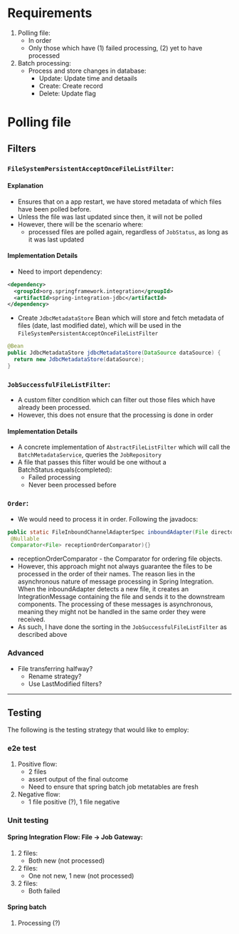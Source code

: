 # Requirements
1. Polling file:
   - In order
   - Only those which have (1) failed processing, (2) yet to have processed
2. Batch processing:
   - Process and store changes in database:
     - Update: Update time and detaails
     - Create: Create record
     - Delete: Update flag

# Polling file

## Filters
### `FileSystemPersistentAcceptOnceFileListFilter`:

#### Explanation
- Ensures that on a app restart, we have stored metadata of which files have been polled before.
- Unless the file was last updated since then, it will not be polled
- However, there will be the scenario where:
  - processed files are polled again, regardless of `JobStatus`, as long as it was last updated

#### Implementation Details
- Need to import dependency:
```xml
<dependency>
  <groupId>org.springframework.integration</groupId>
  <artifactId>spring-integration-jdbc</artifactId>
</dependency>
```
- Create `JdbcMetadataStore` Bean which will store and fetch metadata of files (date, last modified date), which will be used in the `FileSystemPersistentAcceptOnceFileListFilter`
```java
@Bean
public JdbcMetadataStore jdbcMetadataStore(DataSource dataSource) {
  return new JdbcMetadataStore(dataSource);
}
```

### `JobSuccessfulFileListFilter`:
- A custom filter condition which can filter out those files which have already been processed.
- However, this does not ensure that the processing is done in order

#### Implementation Details
- A concrete implementation of `AbstractFileListFilter` which will call the `BatchMetadataService`, queries the `JobRepository`
- A file that passes this filter would be one without a BatchStatus.equals(completed):
  - Failed processing
  - Never been processed before

### `Order`:
- We would need to process it in order. Following the javadocs:
```java
public static FileInboundChannelAdapterSpec inboundAdapter(File directory,
 @Nullable
 Comparator<File> receptionOrderComparator){}
```
  - receptionOrderComparator - the Comparator for ordering file objects.
- However, this approach might not always guarantee the files to be processed in the order of their names. The reason lies in the asynchronous nature of message processing in Spring Integration. When the inboundAdapter detects a new file, it creates an IntegrationMessage containing the file and sends it to the downstream components. The processing of these messages is asynchronous, meaning they might not be handled in the same order they were received.
- As such, I have done the sorting in the `JobSuccessfulFileListFilter` as described above
### Advanced
- File transferring halfway?
  - Rename strategy?
  - Use LastModified filters?
---

## Testing
The following is the testing strategy that would like to employ:

### e2e test
1. Positive flow:
   - 2 files
   - assert output of the final outcome
   - Need to ensure that spring batch job metatables are fresh
2. Negative flow:
   - 1 file positive (?), 1 file negative

### Unit testing
#### Spring Integration Flow: File -> Job Gateway:
1. 2 files:
   - Both new (not processed)
2. 2 files:
   - One not new, 1 new (not processed)
3. 2 files:
   - Both failed

#### Spring batch
1. Processing (?)
